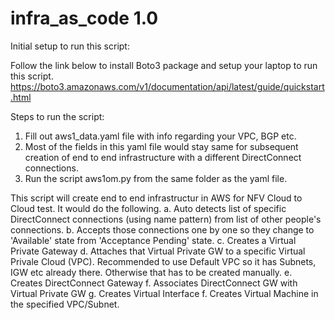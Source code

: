 # infra_as_code 1.0

Initial setup to run this script:

Follow the link below to install Boto3 package and setup your laptop to run this script.
https://boto3.amazonaws.com/v1/documentation/api/latest/guide/quickstart.html

Steps to run the script:
1. Fill out aws1_data.yaml file with info regarding your VPC, BGP etc. 
2. Most of the fields in this yaml file would stay same for subsequent creation of end to end infrastructure with a different DirectConnect connections.
3. Run the script aws1om.py from the same folder as the yaml file.



This script will create end to end infrastructur in AWS for NFV Cloud to Cloud test. It would do the following.
  a. Auto detects list of specific DirectConnect connections (using name pattern) from list of other people's connections. 
  b. Accepts those connections one by one so they change to 'Available' state from 'Acceptance Pending' state.
  c. Creates a Virtual Private Gateway
  d. Attaches that Virtual Private GW to a specific Virtual Privale Cloud (VPC). Recommended to use Default VPC so it has Subnets, IGW etc already there. Otherwise that has to be created manually.
  e. Creates DirectConnect Gateway
  f. Associates DirectConnect GW with Virtual Private GW
  g. Creates Virtual Interface
  f. Creates Virtual Machine in the specified VPC/Subnet.
